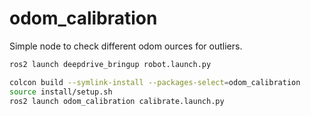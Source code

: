 # odom_calibration

Simple node to check different odom ources for outliers.

```sh
ros2 launch deepdrive_bringup robot.launch.py

colcon build --symlink-install --packages-select=odom_calibration
source install/setup.sh
ros2 launch odom_calibration calibrate.launch.py


```